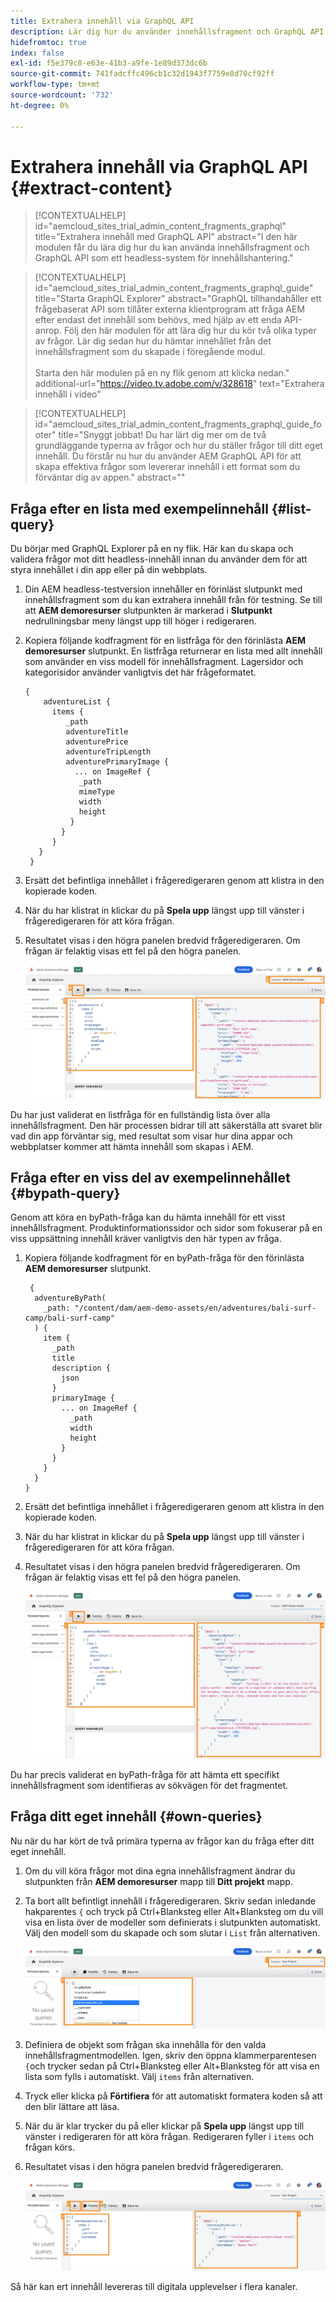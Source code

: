 ```yaml
---
title: Extrahera innehåll via GraphQL API
description: Lär dig hur du använder innehållsfragment och GraphQL API som ett headless-system för innehållshantering.
hidefromtoc: true
index: false
exl-id: f5e379c8-e63e-41b3-a9fe-1e89d373dc6b
source-git-commit: 741fadcffc496cb1c32d1943f7759e8d70cf92ff
workflow-type: tm+mt
source-wordcount: '732'
ht-degree: 0%

---
```



# Extrahera innehåll via GraphQL API {#extract-content}

>[!CONTEXTUALHELP]
>id="aemcloud_sites_trial_admin_content_fragments_graphql"
>title="Extrahera innehåll med GraphQL API"
>abstract="I den här modulen får du lära dig hur du kan använda innehållsfragment och GraphQL API som ett headless-system för innehållshantering."

>[!CONTEXTUALHELP]
>id="aemcloud_sites_trial_admin_content_fragments_graphql_guide"
>title="Starta GraphQL Explorer"
>abstract="GraphQL tillhandahåller ett frågebaserat API som tillåter externa klientprogram att fråga AEM efter endast det innehåll som behövs, med hjälp av ett enda API-anrop. Följ den här modulen för att lära dig hur du kör två olika typer av frågor. Lär dig sedan hur du hämtar innehållet från det innehållsfragment som du skapade i föregående modul.<br><br>Starta den här modulen på en ny flik genom att klicka nedan."
>additional-url="https://video.tv.adobe.com/v/328618" text="Extrahera innehåll i video"

>[!CONTEXTUALHELP]
>id="aemcloud_sites_trial_admin_content_fragments_graphql_guide_footer"
>title="Snyggt jobbat! Du har lärt dig mer om de två grundläggande typerna av frågor och hur du ställer frågor till ditt eget innehåll. Du förstår nu hur du använder AEM GraphQL API för att skapa effektiva frågor som levererar innehåll i ett format som du förväntar dig av appen."
>abstract=""

## Fråga efter en lista med exempelinnehåll {#list-query}

Du börjar med GraphQL Explorer på en ny flik. Här kan du skapa och validera frågor mot ditt headless-innehåll innan du använder dem för att styra innehållet i din app eller på din webbplats.

1. Din AEM headless-testversion innehåller en förinläst slutpunkt med innehållsfragment som du kan extrahera innehåll från för testning. Se till att **AEM demoresurser** slutpunkten är markerad i **Slutpunkt** nedrullningsbar meny längst upp till höger i redigeraren.

1. Kopiera följande kodfragment för en listfråga för den förinlästa **AEM demoresurser** slutpunkt. En listfråga returnerar en lista med allt innehåll som använder en viss modell för innehållsfragment. Lagersidor och kategorisidor använder vanligtvis det här frågeformatet.

   ```text
   {
       adventureList {
         items {
            _path
            adventureTitle
            adventurePrice
            adventureTripLength
            adventurePrimaryImage {
              ... on ImageRef {
               _path
               mimeType
               width
               height
             }
           }
         }
      }
    }
   ```

1. Ersätt det befintliga innehållet i frågeredigeraren genom att klistra in den kopierade koden.

1. När du har klistrat in klickar du på **Spela upp** längst upp till vänster i frågeredigeraren för att köra frågan.

1. Resultatet visas i den högra panelen bredvid frågeredigeraren. Om frågan är felaktig visas ett fel på den högra panelen.

   ![Listfråga](assets/do-not-localize/list-query-1-3-4-5.png)

Du har just validerat en listfråga för en fullständig lista över alla innehållsfragment. Den här processen bidrar till att säkerställa att svaret blir vad din app förväntar sig, med resultat som visar hur dina appar och webbplatser kommer att hämta innehåll som skapas i AEM.

## Fråga efter en viss del av exempelinnehållet {#bypath-query}

Genom att köra en byPath-fråga kan du hämta innehåll för ett visst innehållsfragment. Produktinformationssidor och sidor som fokuserar på en viss uppsättning innehåll kräver vanligtvis den här typen av fråga.

1. Kopiera följande kodfragment för en byPath-fråga för den förinlästa **AEM demoresurser** slutpunkt.

   ```text
    {
     adventureByPath(
       _path: "/content/dam/aem-demo-assets/en/adventures/bali-surf-camp/bali-surf-camp"
     ) {
       item {
         _path
         title
         description {
           json
         }
         primaryImage {
           ... on ImageRef {
             _path
             width
             height
           }
         }
       }
     }
   }
   ```

1. Ersätt det befintliga innehållet i frågeredigeraren genom att klistra in den kopierade koden.

1. När du har klistrat in klickar du på **Spela upp** längst upp till vänster i frågeredigeraren för att köra frågan.

1. Resultatet visas i den högra panelen bredvid frågeredigeraren. Om frågan är felaktig visas ett fel på den högra panelen.

   ![byPath-frågeresultat](assets/do-not-localize/bypath-query-2-3-4.png)

Du har precis validerat en byPath-fråga för att hämta ett specifikt innehållsfragment som identifieras av sökvägen för det fragmentet.

## Fråga ditt eget innehåll {#own-queries}

Nu när du har kört de två primära typerna av frågor kan du fråga efter ditt eget innehåll.

1. Om du vill köra frågor mot dina egna innehållsfragment ändrar du slutpunkten från **AEM demoresurser** mapp till **Ditt projekt** mapp.

1. Ta bort allt befintligt innehåll i frågeredigeraren. Skriv sedan inledande hakparentes `{` och tryck på Ctrl+Blanksteg eller Alt+Blanksteg om du vill visa en lista över de modeller som definierats i slutpunkten automatiskt. Välj den modell som du skapade och som slutar i `List` från alternativen.

   ![Starta anpassad fråga](assets/do-not-localize/custom-query-1-2.png)

1. Definiera de objekt som frågan ska innehålla för den valda innehållsfragmentmodellen. Igen, skriv den öppna klammerparentesen `{`och trycker sedan på Ctrl+Blanksteg eller Alt+Blanksteg för att visa en lista som fylls i automatiskt. Välj `items` från alternativen.

1. Tryck eller klicka på **Förtifiera** för att automatiskt formatera koden så att den blir lättare att läsa.

1. När du är klar trycker du på eller klickar på **Spela upp** längst upp till vänster i redigeraren för att köra frågan. Redigeraren fyller i `items` och frågan körs.

1. Resultatet visas i den högra panelen bredvid frågeredigeraren.

   ![Kör anpassad fråga](assets/do-not-localize/custom-query-3-4-5-6.png)

Så här kan ert innehåll levereras till digitala upplevelser i flera kanaler.
